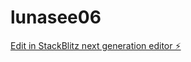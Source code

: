 # lunasee06

[Edit in StackBlitz next generation editor ⚡️](https://stackblitz.com/~/github.com/Yashitaka000/lunasee06)